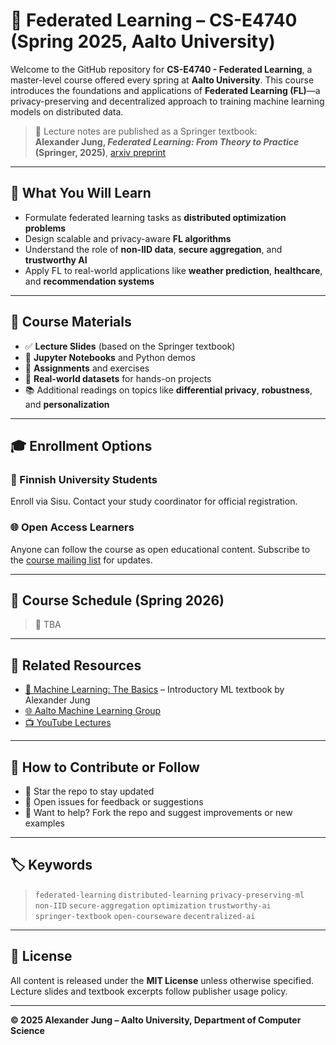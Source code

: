 # 📡 Federated Learning – CS-E4740 (Spring 2025, Aalto University)

Welcome to the GitHub repository for **CS-E4740 - Federated Learning**, a master-level course offered every spring at **Aalto University**. 
This course introduces the foundations and applications of **Federated Learning (FL)**—a privacy-preserving and decentralized 
approach to training machine learning models on distributed data.

> 📘 Lecture notes are published as a Springer textbook:  
> **Alexander Jung, _Federated Learning: From Theory to Practice_ (Springer, 2025)**, [arxiv preprint](https://arxiv.org/abs/2505.19183)

---

## 🧠 What You Will Learn

- Formulate federated learning tasks as **distributed optimization problems**
- Design scalable and privacy-aware **FL algorithms**
- Understand the role of **non-IID data**, **secure aggregation**, and **trustworthy AI**
- Apply FL to real-world applications like **weather prediction**, **healthcare**, and **recommendation systems**

---

## 📖 Course Materials

- ✅ **Lecture Slides** (based on the Springer textbook)
- 📓 **Jupyter Notebooks** and Python demos
- 🧪 **Assignments** and exercises
- 🧵 **Real-world datasets** for hands-on projects
- 📚 Additional readings on topics like **differential privacy**, **robustness**, and **personalization**

---

## 🎓 Enrollment Options

### 🏫 Finnish University Students
Enroll via Sisu. Contact your study coordinator for official registration.

### 🌐 Open Access Learners
Anyone can follow the course as open educational content. Subscribe to the [course mailing list](mailto:alexander.jung@aalto.fi?subject=Subscribe%20to%20Federated%20Learning%20course) for updates.

---

## 🚀 Course Schedule (Spring 2026)


> 📅 TBA

---

## 🔗 Related Resources

- [📙 Machine Learning: The Basics](https://link.springer.com/book/10.1007/978-981-19-8829-0) – Introductory ML textbook by Alexander Jung
- [🌐 Aalto Machine Learning Group](https://research.aalto.fi/en/persons/alexander-jung)
- [📺 YouTube Lectures](https://www.youtube.com/@alexjung111)

---

## 🧭 How to Contribute or Follow

- 🌟 Star the repo to stay updated
- 🐛 Open issues for feedback or suggestions
- 🧠 Want to help? Fork the repo and suggest improvements or new examples

---

## 🏷 Keywords

> `federated-learning` `distributed-learning` `privacy-preserving-ml`  
> `non-IID` `secure-aggregation` `optimization` `trustworthy-ai`  
> `springer-textbook` `open-courseware` `decentralized-ai`

---

## 📜 License

All content is released under the **MIT License** unless otherwise specified. Lecture slides and textbook excerpts follow publisher usage policy.

---

**© 2025 Alexander Jung – Aalto University, Department of Computer Science**